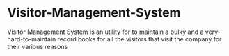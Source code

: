 # Visitor-Management-System
Visitor Management System is an utility for to maintain a bulky and a very-hard-to-maintain record books for all the visitors that visit the company for their various reasons
